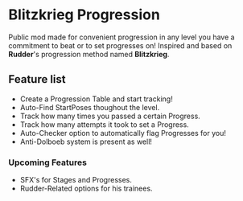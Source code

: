 # <c-C2FA81>B</c><c-BAF47C>l</c><c-A9E76F>i</c><c-9BDD65>t</c><c-8FD35C>z</c><c-75C049>k</c><c-65B741>r</c><c-58B942>i</c><c-49BB44>e</c><c-3DBD46>g</c> Progression

Public mod made for <c-539DE7>convenient progression in any level</c> you have a commitment to <c-FFC0CB>beat or to set progresses on</c>! Inspired and based on <c-CC769D>__**Rudder**__</c>'s progression method named <cg>__**Blitzkrieg**__</c>.

## Feature list
* Create a <cg>Progression Table</c> and start tracking!
* Auto-Find <c-539DE7>StartPoses</c> thoughout the level.
* Track how many <c-539DE7>times</c> you passed a certain <c-FFC0CB>Progress</c>.
* Track how many <c-539DE7>attempts</c> it took to set a <c-FFC0CB>Progress</c>.
* <c-539DE7>Auto-Checker</c> option to automatically flag <c-FFC0CB>Progresses</c> for you!
* <c-539DE7>Anti-Dolboeb system</c> is present as well!

### <c-BEBEBE>Upcoming Features</c>
* <c-539DE7>SFX's</c> for <c-FFC0CB>Stages</c> and <c-FFC0CB>Progresses</c>.
* <c-539DE7>Rudder-Related</c> options for his <c-FFC0CB>trainees</c>.  